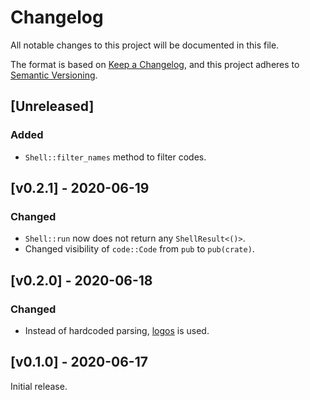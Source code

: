 # Changelog
All notable changes to this project will be documented in this file.

The format is based on [Keep a Changelog](https://keepachangelog.com/en/1.0.0/),
and this project adheres to [Semantic Versioning](https://semver.org/spec/v2.0.0.html).

## [Unreleased]
### Added
 - `Shell::filter_names` method to filter codes.

## [v0.2.1] - 2020-06-19
### Changed
 - `Shell::run` now does not return any `ShellResult<()>`.
 - Changed visibility of `code::Code` from `pub` to `pub(crate)`.

## [v0.2.0] - 2020-06-18
### Changed
 - Instead of hardcoded parsing, [logos](https://crates.io/crates/logos) is used.

## [v0.1.0] - 2020-06-17

Initial release.